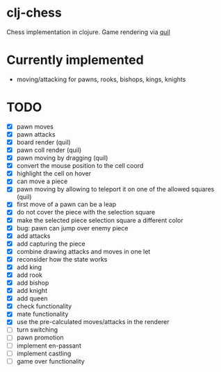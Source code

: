 # clj-chess

Chess implementation in clojure. Game rendering via [quil](https://github.com/quil/quil)

# Currently implemented
- moving/attacking for pawns, rooks, bishops, kings, knights

# TODO
- [x] pawn moves
- [x] pawn attacks
- [x] board render (quil)
- [x] pawn coll render (quil)
- [x] pawn moving by dragging (quil)
- [x] convert the mouse position to the cell coord
- [x] highlight the cell on hover
- [x] can move a piece
- [x] pawn moving by allowing to teleport it on one of the allowed squares (quil)
- [x] first move of a pawn can be a leap
- [x] do not cover the piece with the selection square
- [x] make the selected piece selection square a different color
- [x] bug: pawn can jump over enemy piece
- [x] add attacks
- [x] add capturing the piece
- [x] combine drawing attacks and moves in one let
- [x] reconsider how the state works
- [x] add king
- [x] add rook
- [x] add bishop
- [x] add knight
- [x] add queen
- [x] check functionality
- [x] mate functionality
- [x] use the pre-calculated moves/attacks in the renderer
- [ ] turn switching
- [ ] pawn promotion
- [ ] implement en-passant
- [ ] implement castling
- [ ] game over functionality
